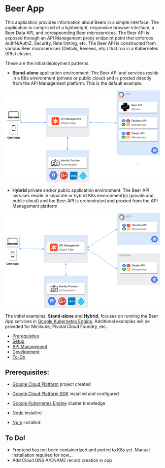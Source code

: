 # Beer App
This application provides information about Beers in a simple interface. The application is comprised of a lightweight, responsive browser interface, a Beer Data API, and corespeonding Beer microservices. The Beer API is exposed through an API Management proxy endpoint point that enforces AuthN/AuthZ, Security, Rate limting, etc. The Beer API is constructed from various Beer microservices (Details, Reviews, etc.) that run in a Kubernetes (K8s) cluster. 

These are the initial deployment patterns:

* **Stand-alone** application environment: The Beer API and services reside in a K8s environment (private or public cloud) and is proxied directly from the API Management platform. This is the default example. 

![alt text](images/beer-app_architecture.png)

* **Hybrid** private and/or public application environment: The Beer API services reside in separate or hybrid K8s environment(s) (private and public cloud) and the Beer API is orchestrated and proxied from the API Management platform.

![alt text](images/beer-app_architecture-hybrid.png)

The initial examples, **Stand-alone** and **Hybrid**, focuses on running the Beer App services in [Google Kubernetes Engine](https://cloud.google.com/kubernetes-engine/). Additional examples will be provided for Minikube, Pivotal Cloud Foundry, etc. 

* [Prerequisites](#prerequisites)
* [Setup](SETUP.md)
* [API Management](APIGEE.md)
* [Development](DEVELOPMENT.md)
* [To-Do](#todo)


## <a name="prerequisites"></a>Prerequisites:
* [Google Cloud Platform](https://cloud.google.com/) project created
* [Google Cloud Platform SDK](https://cloud.google.com/sdk/) installed and configured
* [Google Kubernetes Engine](https://cloud.google.com/kubernetes-engine/) cluster knowledge

* [Node](https://nodejs.org/en/) installed
* [Npm](https://www.npmjs.com/) installed


## <a name="todo">To Do!</a>
* Frontend has not been containerized and ported to K8s yet. Manual installation required for now...
* Add Cloud DNS A/CNAME record creation in app 
